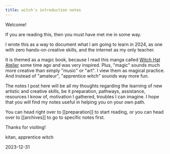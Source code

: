 ```yaml
---
title: witch's introduction notes
---
```

Welcome!

If you are reading this, then you must have met me in some way.

I wrote this as a way to document what I am going to learn in 2024, as one with zero hands-on creative skills, and the internet as my only teacher.

It is themed as a magic book, because I read this manga called [Witch Hat Atelier](https://mangadex.org/title/67e7453b-9ee5-4ae5-9316-215b03e4a71d/witch-hat-atelier?tab=chapters) some time ago and was very inspired. Plus, "magic" sounds much more creative than simply "music" or "art". I view them as magical practice. And instead of "amateur", "apprentice witch" sounds way more fun.

The notes I post here will be all my thoughts regarding the learning of new artistic and creative skills, be it preparation, pathways, assistance, resources I know of, motivation I gathered, troubles I can imagine. I hope that you will find my notes useful in helping you on your own path.

You can head right over to [[preparation]] to start reading, or you can head over to [[archives]] to go to specific notes first.

Thanks for visiting!

kitan, apprentice witch

2023-12-31
